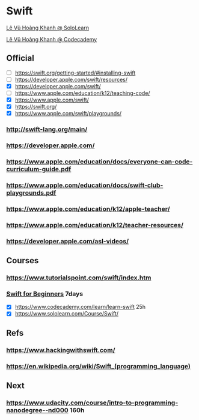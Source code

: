 # Swift 
[Lê Vũ Hoàng Khanh @ SoloLearn](https://www.sololearn.com/Profile/123361/Swift)

[Lê Vũ Hoàng Khanh @ Codecademy](https://www.codecademy.com/profiles/Khanh.Le)

## Official
- [ ] https://swift.org/getting-started/#installing-swift
- [ ] https://developer.apple.com/swift/resources/
- [x] https://developer.apple.com/swift/
- [ ] https://www.apple.com/education/k12/teaching-code/
- [x] https://www.apple.com/swift/
- [x] https://swift.org/
- [x] https://www.apple.com/swift/playgrounds/
### http://swift-lang.org/main/
###  https://developer.apple.com/
### https://www.apple.com/education/docs/everyone-can-code-curriculum-guide.pdf
### https://www.apple.com/education/docs/swift-club-playgrounds.pdf
### https://www.apple.com/education/k12/apple-teacher/
### https://www.apple.com/education/k12/teacher-resources/
### https://developer.apple.com/asl-videos/
## Courses
### https://www.tutorialspoint.com/swift/index.htm
### [Swift for Beginners](https://www.udacity.com/course/swift-for-beginners--ud1022) 7days
- [x] https://www.codecademy.com/learn/learn-swift 25h
- [x] https://www.sololearn.com/Course/Swift/
## Refs
### https://www.hackingwithswift.com/
### https://en.wikipedia.org/wiki/Swift_(programming_language)

## Next
### https://www.udacity.com/course/intro-to-programming-nanodegree--nd000 160h
